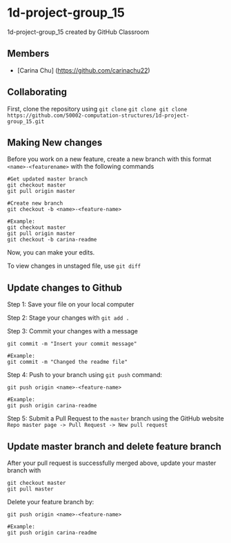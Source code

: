 # 1d-project-group_15

1d-project-group_15 created by GitHub Classroom

## Members

- [Carina Chu] (https://github.com/carinachu22)

## Collaborating

First, clone the repository using `git clone`
`git clone git clone https://github.com/50002-computation-structures/1d-project-group_15.git`

## Making New changes

Before you work on a new feature, create a new branch with this format `<name>-<featurename>` with the following commands

```
#Get updated master branch
git checkout master
git pull origin master

#Create new branch
git checkout -b <name>-<feature-name>

#Example:
git checkout master
git pull origin master
git checkout -b carina-readme

```

Now, you can make your edits.

To view changes in unstaged file, use `git diff`

## Update changes to Github

Step 1: Save your file on your local computer

Step 2: Stage your changes with `git add .`

Step 3: Commit your changes with a message

```
git commit -m "Insert your commit message"

#Example:
git commit -m "Changed the readme file"

```

Step 4: Push to your branch using `git push` command:

```
git push origin <name>-<feature-name>

#Example:
git push origin carina-readme

```

Step 5: Submit a Pull Request to the `master` branch using the GitHub website `Repo master page -> Pull Request -> New pull request`

## Update master branch and delete feature branch

After your pull request is successfully merged above, update your master branch with

```
git checkout master
git pull master

```

Delete your feature branch by:

```
git push origin <name>-<feature-name>

#Example:
git push origin carina-readme

```
